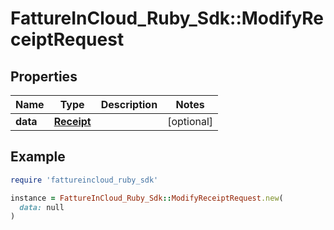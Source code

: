 # FattureInCloud_Ruby_Sdk::ModifyReceiptRequest

## Properties

| Name | Type | Description | Notes |
| ---- | ---- | ----------- | ----- |
| **data** | [**Receipt**](Receipt.md) |  | [optional] |

## Example

```ruby
require 'fattureincloud_ruby_sdk'

instance = FattureInCloud_Ruby_Sdk::ModifyReceiptRequest.new(
  data: null
)
```

